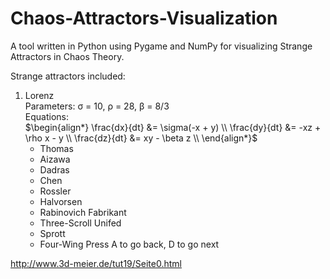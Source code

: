 # Chaos-Attractors-Visualization

A tool written in Python using Pygame and NumPy for visualizing Strange Attractors
in Chaos Theory.  
  
Strange attractors included:  
1. Lorenz  
    Parameters: σ = 10, ρ = 28, β = 8/3  
    Equations:  
        $\begin{align*}
        \frac{dx}{dt} &= \sigma(-x + y) \\
        \frac{dy}{dt} &= -xz + \rho x - y \\
        \frac{dz}{dt} &= xy - \beta z \\
        \end{align*}$
    - Thomas
    - Aizawa
    - Dadras
    - Chen
    - Rossler
    - Halvorsen 
    - Rabinovich Fabrikant
    - Three-Scroll Unifed
    - Sprott
    - Four-Wing
Press A to go back, D to go next

http://www.3d-meier.de/tut19/Seite0.html